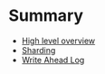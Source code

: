 # Summary

- [High level overview](./1_high_level_overview.md)
- [Sharding](./2_sharding.md)
- [Write Ahead Log](./3_wal.md)
